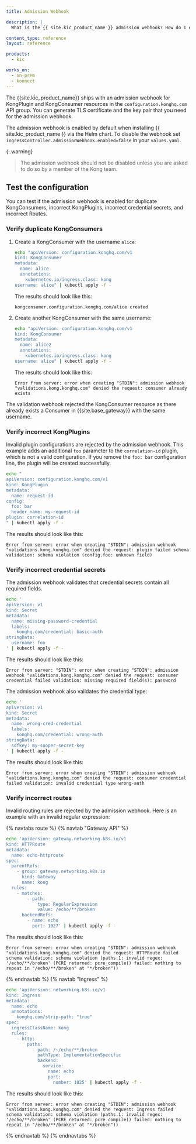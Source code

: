 ```yaml
---
title: Admission Webhook

description: |
  What is the {{ site.kic_product_name }} admission webhook? How do I enable it? What does it validate?

content_type: reference
layout: reference

products:
  - kic

works_on:
  - on-prem
  - konnect
---
```


The {{site.kic_product_name}} ships with an admission webhook for KongPlugin and KongConsumer resources in the `configuration.konghq.com` API group.  You can generate TLS certificate and the key pair that you need for the admission webhook.

The admission webhook is enabled by default when installing {{ site.kic_product_name }} via the Helm chart. To disable the webhook set `ingressController.admissionWebhook.enabled=false` in your `values.yaml`.

{:.warning}
> The admission webhook should not be disabled unless you are asked to do so by a member of the Kong team.

## Test the configuration
You can test if the admission webhook is enabled for duplicate KongConsumers, incorrect KongPlugins, incorrect credential secrets, and incorrect Routes.

### Verify duplicate KongConsumers

1. Create a KongConsumer with the username `alice`:

    ```bash
    echo "apiVersion: configuration.konghq.com/v1
    kind: KongConsumer
    metadata:
      name: alice
      annotations:
        kubernetes.io/ingress.class: kong
    username: alice" | kubectl apply -f -
    ```
    The results should look like this:
    ```
    kongconsumer.configuration.konghq.com/alice created
    ```

1. Create another KongConsumer with the same username:

    ```bash
    echo "apiVersion: configuration.konghq.com/v1
    kind: KongConsumer
    metadata:
      name: alice2
      annotations:
        kubernetes.io/ingress.class: kong
    username: alice" | kubectl apply -f -
    ```
    The results should look like this:
    ```
    Error from server: error when creating "STDIN": admission webhook "validations.kong.konghq.com" denied the request: consumer already exists
    ```

The validation webhook rejected the KongConsumer resource as there already exists a Consumer in {{site.base_gateway}} with the same username.

### Verify incorrect KongPlugins

Invalid plugin configurations are rejected by the admission webhook. This example adds an additional `foo` parameter to the `correlation-id` plugin, which is not a valid configuration. If you remove the `foo: bar` configuration line, the plugin will be created successfully.

```bash
echo "
apiVersion: configuration.konghq.com/v1
kind: KongPlugin
metadata:
  name: request-id
config:
  foo: bar
  header_name: my-request-id
plugin: correlation-id
" | kubectl apply -f -
```
The results should look like this:
```
Error from server: error when creating "STDIN": admission webhook "validations.kong.konghq.com" denied the request: plugin failed schema validation: schema violation (config.foo: unknown field)
```

### Verify incorrect credential secrets

The admission webhook validates that credential secrets contain all required fields.

```bash
echo '
apiVersion: v1
kind: Secret
metadata:
  name: missing-password-credential
  labels:
    konghq.com/credential: basic-auth
stringData:
  username: foo
' | kubectl apply -f -
```
The results should look like this:
```
Error from server: "STDIN": error when creating "STDIN": admission webhook "validations.kong.konghq.com" denied the request: consumer credential failed validation: missing required field(s): password
```

The admission webhook also validates the credential type:

```bash
echo '
apiVersion: v1
kind: Secret
metadata:
  name: wrong-cred-credential
  labels:
    konghq.com/credential: wrong-auth
stringData:
  sdfkey: my-sooper-secret-key
' | kubectl apply -f -
```
The results should look like this:
```
Error from server: error when creating "STDIN": admission webhook "validations.kong.konghq.com" denied the request: consumer credential failed validation: invalid credential type wrong-auth
```

### Verify incorrect routes

Invalid routing rules are rejected by the admission webhook. Here is an example with an invalid regular expression:

{% navtabs route %}
{% navtab "Gateway API" %}
```bash
echo 'apiVersion: gateway.networking.k8s.io/v1
kind: HTTPRoute
metadata:
  name: echo-httproute
spec:
  parentRefs:
    - group: gateway.networking.k8s.io
      kind: Gateway
      name: kong
  rules:
    - matches:
        - path:
            type: RegularExpression
            value: /echo/**/broken
      backendRefs:
        - name: echo
          port: 1027' | kubectl apply -f -
```
The results should look like this:
```
Error from server: error when creating "STDIN": admission webhook "validations.kong.konghq.com" denied the request: HTTPRoute failed schema validation: schema violation (paths.1: invalid regex: '/echo/**/broken' (PCRE returned: pcre_compile() failed: nothing to repeat in "/echo/**/broken" at "*/broken"))
```
{% endnavtab %}
{% navtab "Ingress" %}
```bash
echo 'apiVersion: networking.k8s.io/v1
kind: Ingress
metadata:
  name: echo
  annotations:
    konghq.com/strip-path: "true"
spec:
  ingressClassName: kong
  rules:
    - http:
        paths:
          - path: /~/echo/**/broken
            pathType: ImplementationSpecific
            backend:
              service:
                name: echo
                port:
                  number: 1025' | kubectl apply -f -
```
The results should look like this:
```
Error from server: error when creating "STDIN": admission webhook "validations.kong.konghq.com" denied the request: Ingress failed schema validation: schema violation (paths.1: invalid regex: '/echo/**/broken' (PCRE returned: pcre_compile() failed: nothing to repeat in "/echo/**/broken" at "*/broken"))
```
{% endnavtab %}
{% endnavtabs %}
